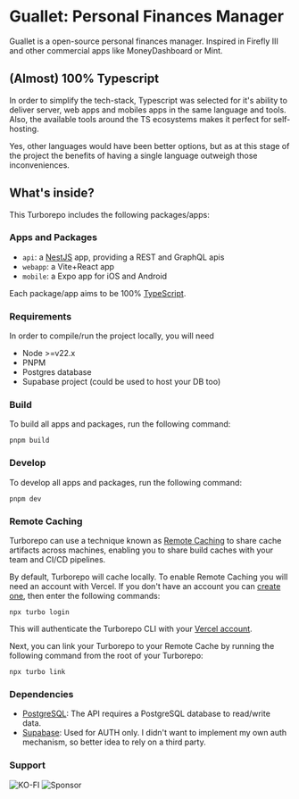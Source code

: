 # Guallet: Personal Finances Manager

Guallet is a open-source personal finances manager. Inspired in Firefly III and other commercial apps like MoneyDashboard or Mint.

## (Almost) 100% Typescript

In order to simplify the tech-stack, Typescript was selected for it's ability to deliver server, web apps and mobiles apps in the same language and tools.
Also, the available tools around the TS ecosystems makes it perfect for self-hosting.

Yes, other languages would have been better options, but as at this stage of the project the benefits of having a single language outweigh those inconveniences.

## What's inside?

This Turborepo includes the following packages/apps:

### Apps and Packages

- `api`: a [NestJS](https://nestjs.com/) app, providing a REST and GraphQL apis
- `webapp`: a Vite+React app
- `mobile`: a Expo app for iOS and Android

Each package/app aims to be 100% [TypeScript](https://www.typescriptlang.org/).

### Requirements
In order to compile/run the project locally, you will need
- Node >=v22.x 
- PNPM
- Postgres database
- Supabase project (could be used to host your DB too)

### Build

To build all apps and packages, run the following command:

```
pnpm build
```

### Develop

To develop all apps and packages, run the following command:

```
pnpm dev
```

### Remote Caching

Turborepo can use a technique known as [Remote Caching](https://turbo.build/repo/docs/core-concepts/remote-caching) to share cache artifacts across machines, enabling you to share build caches with your team and CI/CD pipelines.

By default, Turborepo will cache locally. To enable Remote Caching you will need an account with Vercel. If you don't have an account you can [create one](https://vercel.com/signup), then enter the following commands:

```
npx turbo login
```

This will authenticate the Turborepo CLI with your [Vercel account](https://vercel.com/docs/concepts/personal-accounts/overview).

Next, you can link your Turborepo to your Remote Cache by running the following command from the root of your Turborepo:

```
npx turbo link
```

### Dependencies

- [PostgreSQL](https://www.postgresql.org/): The API requires a PostgreSQL database to read/write data.
- [Supabase](https://supabase.com/): Used for AUTH only. I didn't want to implement my own auth mechanism, so better idea to rely on a third party.

### Support

![KO-FI](https://img.shields.io/badge/Ko--fi-F16061?style=for-the-badge&logo=ko-fi&logoColor=white)
![Sponsor](https://img.shields.io/badge/sponsor-30363D?style=for-the-badge&logo=GitHub-Sponsors&logoColor=#white)
